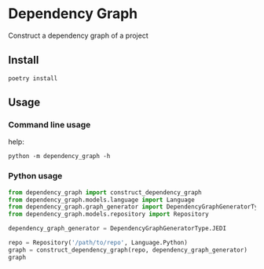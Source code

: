# Dependency Graph

Construct a dependency graph of a project

## Install

```shell
poetry install
```

## Usage

### Command line usage

help:

```shell
python -m dependency_graph -h
```

### Python usage

```python
from dependency_graph import construct_dependency_graph
from dependency_graph.models.language import Language
from dependency_graph.graph_generator import DependencyGraphGeneratorType
from dependency_graph.models.repository import Repository

dependency_graph_generator = DependencyGraphGeneratorType.JEDI

repo = Repository('/path/to/repo', Language.Python)
graph = construct_dependency_graph(repo, dependency_graph_generator)
graph
```
